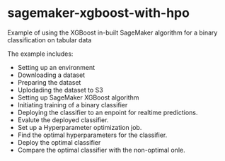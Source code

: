 # sagemaker-xgboost-with-hpo
Example of using the XGBoost in-built SageMaker algorithm for a binary classification on tabular data

The example includes:
- Setting up an environment
- Downloading a dataset
- Preparing the dataset
- Uplodading the dataset to S3
- Setting up SageMaker XGBoost algorithm
- Initiating training of a binary classifier
- Deploying the classifier to an enpoint for realtime predictions.
- Evalute the deployed classifier.
- Set up a Hyperparameter optimization job.
- Find the optimal hyperparameters for the classifier.
- Deploy the optimal classifier
- Compare the optimal classifier with the non-optimal onle.
